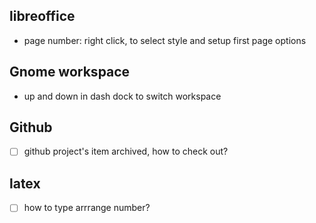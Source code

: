 ## libreoffice
  - page number: right click, to select style and setup first page options

## Gnome workspace
  - up and down in dash dock to switch workspace

## Github
  - [ ] github project's item archived, how to check out?


## latex
  - [ ] how to type arrrange number?


